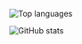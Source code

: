![Top languages](https://github-readme-stats.vercel.app/api/top-langs/?username=Lyall-A)

![GitHub stats](https://github-readme-stats.vercel.app/api?username=Lyall-A)
